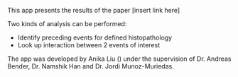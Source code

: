 <link href="https://use.fontawesome.com/releases/v5.6.3/css/all.css" rel="stylesheet">
  
This app presents the results of the paper [insert link here]
  
Two kinds of analysis can be performed: 
- <i class="far fa-dot-circle"></i> Identify preceding events for defined histopathology
- <i class="fas fa-arrows-alt-h"></i> Look up interaction between 2 events of interest

 
The app was developed by Anika Liu (<a href="mailto:al862@cam.ac.uk" target="_blank"><i class="far fa-paper-plane"></i></a>) under the supervision of Dr. Andreas Bender, Dr. Namshik Han and Dr. Jordi Munoz-Muriedas. 
